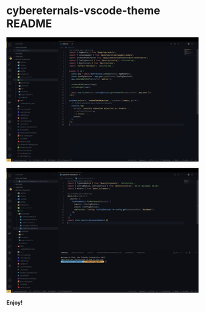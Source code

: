 # cybereternals-vscode-theme README

![alt text](./assets/preview.png)

![alt text](./assets/preview2.png)

**Enjoy!**
